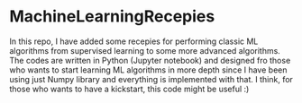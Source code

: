 # MachineLearningRecepies
In this repo, I have added some recepies for performing classic ML algorithms from supervised learning to some more advanced algorithms.
The codes are written in Python (Jupyter notebook) and designed fro those who wants to start learning ML algorithms in more depth since I have been using just Numpy library and everything is implemented with that.
I think, for those who wants to have a kickstart, this code might be useful :)
